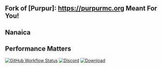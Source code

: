 ## Fork of [Purpur]: https://purpurmc.org Meant For You!

## Nanaica
## Performance Matters

  
  [![GitHub Workflow Status](https://img.shields.io/github/actions/workflow/status/NanaicaMC/Nanaica/build.yml?logo=GoogleAnalytics&logoColor=ffffff&style=for-the-badge)](https://github.com/NanaicaMC/Nanaica/actions)
  [![Discord](https://img.shields.io/discord/931595732752953375?color=5865F2&label=discord&style=for-the-badge)](https://discord.nanaicamc.tk)
  [![Download](https://img.shields.io/github/downloads/NanaicaMC/Nanaica/total?&style=for-the-badge&logoColor=ffffff)](https://github.com/NanaicaMC/Nanaica/releases/latest)
</div>
